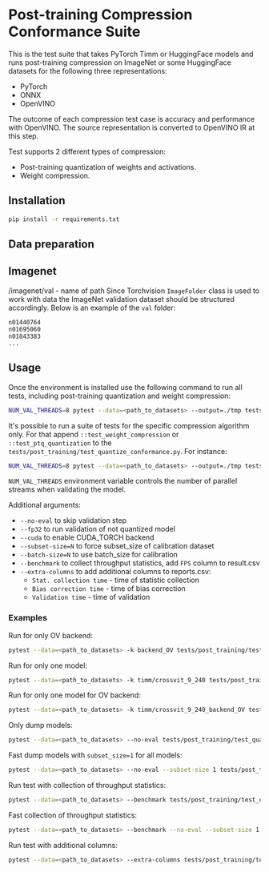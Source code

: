 # Post-training Compression Conformance Suite

This is the test suite that takes PyTorch Timm or HuggingFace models and runs post-training compression on ImageNet or
some HuggingFace datasets for the following three representations:

- PyTorch
- ONNX
- OpenVINO

The outcome of each compression test case is accuracy and performance with OpenVINO.
The source representation is converted to OpenVINO IR at this step.

Test supports 2 different types of compression:

- Post-training quantization of weights and activations.
- Weight compression.

## Installation

```bash
pip install -r requirements.txt
```

## Data preparation

## Imagenet

<data>/imagenet/val - name of path
Since Torchvision `ImageFolder` class is used to work with data the ImageNet validation dataset should be structured accordingly. Below is an example of the `val` folder:

```text
n01440764
n01695060
n01843383
...
```

## Usage

Once the environment is installed use the following command to run all tests, including post-training quantization
and weight compression:

```bash
NUM_VAL_THREADS=8 pytest --data=<path_to_datasets> --output=./tmp tests/post_training/test_quantize_conformance.py
```

It's possible to run a suite of tests for the specific compression algorithm only.
For that append `::test_weight_compression` or `::test_ptq_quantization` to the `tests/post_training/test_quantize_conformance.py`.
For instance:

```bash
NUM_VAL_THREADS=8 pytest --data=<path_to_datasets> --output=./tmp tests/post_training/test_quantize_conformance.py::test_weight_compression
```

`NUM_VAL_THREADS` environment variable controls the number of parallel streams when validating the model.

Additional arguments:

- `--no-eval` to skip validation step
- `--fp32` to run validation of not quantized model
- `--cuda` to enable CUDA_TORCH backend
- `--subset-size=N` to force subset_size of calibration dataset
- `--batch-size=N` to use batch_size for calibration
- `--benchmark` to collect throughput statistics, add `FPS` column to result.csv
- `--extra-columns` to add additional columns to reports.csv:
  - `Stat. collection time` - time of statistic collection
  - `Bias correction time` - time of bias correction
  - `Validation time` - time of validation

### Examples

Run for only OV backend:

```bash
pytest --data=<path_to_datasets> -k backend_OV tests/post_training/test_quantize_conformance.py
```

Run for only one model:

```bash
pytest --data=<path_to_datasets> -k timm/crossvit_9_240 tests/post_training/test_quantize_conformance.py
```

Run for only one model for OV backend:

```bash
pytest --data=<path_to_datasets> -k timm/crossvit_9_240_backend_OV tests/post_training/test_quantize_conformance.py
```

Only dump models:

```bash
pytest --data=<path_to_datasets> --no-eval tests/post_training/test_quantize_conformance.py
```

Fast dump models with `subset_size=1` for all models:

```bash
pytest --data=<path_to_datasets> --no-eval --subset-size 1 tests/post_training/test_quantize_conformance.py
```

Run test with collection of throughput statistics:

```bash
pytest --data=<path_to_datasets> --benchmark tests/post_training/test_quantize_conformance.py
```

Fast collection of throughput statistics:

```bash
pytest --data=<path_to_datasets> --benchmark --no-eval --subset-size 1 tests/post_training/test_quantize_conformance.py
```

Run test with additional columns:

```bash
pytest --data=<path_to_datasets> --extra-columns tests/post_training/test_quantize_conformance.py
```
